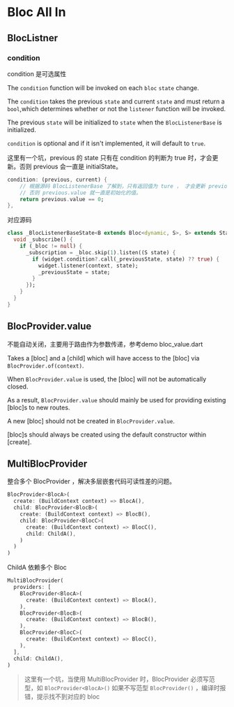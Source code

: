 # Bloc All In

## BlocListner

### condition

condition 是可选属性

The `condition` function will be invoked on each `bloc` `state` change.

The `condition` takes the previous `state` and current `state` and must return a `bool`,which determines whether or not the `listener` function will be invoked.

The previous `state` will be initialized to `state` when the `BlocListenerBase` is initialized.

`condition` is optional and if it isn't implemented, it will default to `true`.

这里有一个坑，previous 的 state 只有在 condition 的判断为 true 时，才会更新。否则 previous 会一直是 initialState。

```dart
condition: (previous, current) {
    // 根据源码 BlocListenerBase 了解到，只有返回值为 ture ， 才会更新 previous.value ，
    // 否则 previous.value 就一直是初始化的值。
    return previous.value == 0;
},
```

对应源码

```dart
class _BlocListenerBaseState<B extends Bloc<dynamic, S>, S> extends State<BlocListenerBase<B, S>> {
  void _subscribe() {
    if (_bloc != null) {
      _subscription = _bloc.skip(1).listen((S state) {
        if (widget.condition?.call(_previousState, state) ?? true) {
          widget.listener(context, state);
          _previousState = state;
        }
      });
    }
  }
}
```

## BlocProvider.value

不能自动关闭，主要用于路由作为参数传递，参考demo bloc_value.dart

Takes a [bloc] and a [child] which will have access to the [bloc] via `BlocProvider.of(context)`.

When `BlocProvider.value` is used, the [bloc] will not be automatically closed.

As a result, `BlocProvider.value` should mainly be used for providing existing [bloc]s to new routes.

A new [bloc] should not be created in `BlocProvider.value`.

[bloc]s should always be created using the default constructor within [create].

## MultiBlocProvider

整合多个 BlocProvider ，解决多层嵌套代码可读性差的问题。

```dart
BlocProvider<BlocA>(
  create: (BuildContext context) => BlocA(),
  child: BlocProvider<BlocB>(
    create: (BuildContext context) => BlocB(),
    child: BlocProvider<BlocC>(
      create: (BuildContext context) => BlocC(),
      child: ChildA(),
    )
  )
)
```

ChildA 依赖多个 Bloc

```dart
MultiBlocProvider(
  providers: [
    BlocProvider<BlocA>(
      create: (BuildContext context) => BlocA(),
    ),
    BlocProvider<BlocB>(
      create: (BuildContext context) => BlocB(),
    ),
    BlocProvider<BlocC>(
      create: (BuildContext context) => BlocC(),
    ),
  ],
  child: ChildA(),
)
```

> 这里有一个坑，当使用 MultiBlocProvider 时，BlocProvider 必须写范型，如 `BlocProvider<BlocA>()`
> 如果不写范型 `BlocProvider()` ，编译时报错，提示找不到对应的 bloc
